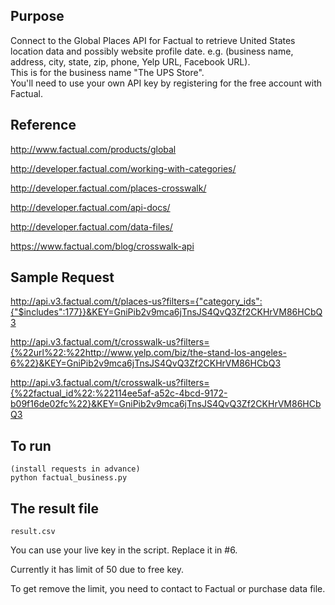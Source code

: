 ## Purpose

Connect to the Global Places API for Factual to retrieve United States location data and possibly website profile date. e.g. (business name, address, city, state, zip, phone, Yelp URL, Facebook URL).  
This is for the business name "The UPS Store".  
You'll need to use your own API key by registering for the free account with Factual.   

## Reference

http://www.factual.com/products/global

http://developer.factual.com/working-with-categories/

http://developer.factual.com/places-crosswalk/

http://developer.factual.com/api-docs/

http://developer.factual.com/data-files/

https://www.factual.com/blog/crosswalk-api

## Sample Request

http://api.v3.factual.com/t/places-us?filters={"category_ids":{"$includes":177}}&KEY=GniPib2v9mca6jTnsJS4QvQ3Zf2CKHrVM86HCbQ3

http://api.v3.factual.com/t/crosswalk-us?filters={%22url%22:%22http://www.yelp.com/biz/the-stand-los-angeles-6%22}&KEY=GniPib2v9mca6jTnsJS4QvQ3Zf2CKHrVM86HCbQ3

http://api.v3.factual.com/t/crosswalk-us?filters={%22factual_id%22:%22114ee5af-a52c-4bcd-9172-b09f16de02fc%22}&KEY=GniPib2v9mca6jTnsJS4QvQ3Zf2CKHrVM86HCbQ3


## To run
	(install requests in advance)
	python factual_business.py

## The result file
	result.csv

You can use your live key in the script.
	Replace it in #6.

Currently it has limit of 50 due to free key.

To get remove the limit, you need to contact to Factual or purchase data file. 
